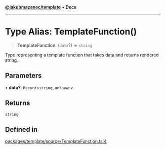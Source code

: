 [**@jakubmazanec/template**](../README.md) • **Docs**

---

# Type Alias: TemplateFunction()

> **TemplateFunction**: (`data`?) => `string`

Type representing a template function that takes data and returns rendered string.

## Parameters

• **data?**: `Record`\<`string`, `unknown`\>

## Returns

`string`

## Defined in

[packages/template/source/TemplateFunction.ts:4](https://github.com/jakubmazanec/tools/blob/053e1fea9cfce27a70a78b00a30cdd281cb0a72b/packages/template/source/TemplateFunction.ts#L4)
